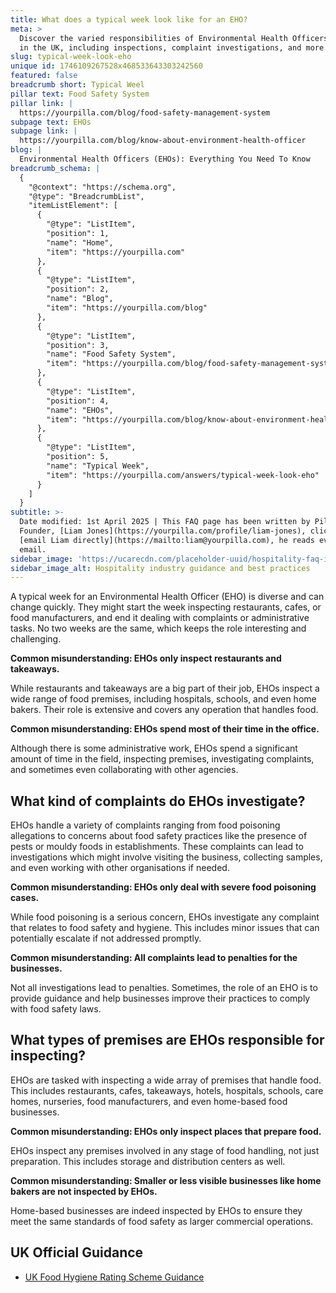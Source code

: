 ```yaml
---
title: What does a typical week look like for an EHO?
meta: >
  Discover the varied responsibilities of Environmental Health Officers (EHOs)
  in the UK, including inspections, complaint investigations, and more.
slug: typical-week-look-eho
unique id: 1746109267528x468533643303242560
featured: false
breadcrumb short: Typical Weel
pillar text: Food Safety System
pillar link: |
  https://yourpilla.com/blog/food-safety-management-system
subpage text: EHOs
subpage link: |
  https://yourpilla.com/blog/know-about-environment-health-officer
blog: |
  Environmental Health Officers (EHOs): Everything You Need To Know
breadcrumb_schema: |
  {
    "@context": "https://schema.org",
    "@type": "BreadcrumbList",
    "itemListElement": [
      {
        "@type": "ListItem",
        "position": 1,
        "name": "Home",
        "item": "https://yourpilla.com"
      },
      {
        "@type": "ListItem",
        "position": 2,
        "name": "Blog",
        "item": "https://yourpilla.com/blog"
      },
      {
        "@type": "ListItem",
        "position": 3,
        "name": "Food Safety System",
        "item": "https://yourpilla.com/blog/food-safety-management-system"
      },
      {
        "@type": "ListItem",
        "position": 4,
        "name": "EHOs",
        "item": "https://yourpilla.com/blog/know-about-environment-health-officer"
      },
      {
        "@type": "ListItem",
        "position": 5,
        "name": "Typical Week",
        "item": "https://yourpilla.com/answers/typical-week-look-eho"
      }
    ]
  }
subtitle: >-
  Date modified: 1st April 2025 | This FAQ page has been written by Pilla
  Founder, [Liam Jones](https://yourpilla.com/profile/liam-jones), click to
  [email Liam directly](https://mailto:liam@yourpilla.com), he reads every
  email.
sidebar_image: 'https://ucarecdn.com/placeholder-uuid/hospitality-faq-image.jpg'
sidebar_image_alt: Hospitality industry guidance and best practices
---
```

A typical week for an Environmental Health Officer (EHO) is diverse and can change quickly. They might start the week inspecting restaurants, cafes, or food manufacturers, and end it dealing with complaints or administrative tasks. No two weeks are the same, which keeps the role interesting and challenging.

**Common misunderstanding: EHOs only inspect restaurants and takeaways.**

While restaurants and takeaways are a big part of their job, EHOs inspect a wide range of food premises, including hospitals, schools, and even home bakers. Their role is extensive and covers any operation that handles food.

**Common misunderstanding: EHOs spend most of their time in the office.**

Although there is some administrative work, EHOs spend a significant amount of time in the field, inspecting premises, investigating complaints, and sometimes even collaborating with other agencies.

## What kind of complaints do EHOs investigate?

EHOs handle a variety of complaints ranging from food poisoning allegations to concerns about food safety practices like the presence of pests or mouldy foods in establishments. These complaints can lead to investigations which might involve visiting the business, collecting samples, and even working with other organisations if needed.

**Common misunderstanding: EHOs only deal with severe food poisoning cases.**

While food poisoning is a serious concern, EHOs investigate any complaint that relates to food safety and hygiene. This includes minor issues that can potentially escalate if not addressed promptly.

**Common misunderstanding: All complaints lead to penalties for the businesses.**

Not all investigations lead to penalties. Sometimes, the role of an EHO is to provide guidance and help businesses improve their practices to comply with food safety laws.

## What types of premises are EHOs responsible for inspecting?

EHOs are tasked with inspecting a wide array of premises that handle food. This includes restaurants, cafes, takeaways, hotels, hospitals, schools, care homes, nurseries, food manufacturers, and even home-based food businesses.

**Common misunderstanding: EHOs only inspect places that prepare food.**

EHOs inspect any premises involved in any stage of food handling, not just preparation. This includes storage and distribution centers as well.

**Common misunderstanding: Smaller or less visible businesses like home bakers are not inspected by EHOs.**

Home-based businesses are indeed inspected by EHOs to ensure they meet the same standards of food safety as larger commercial operations.

## UK Official Guidance

-   [UK Food Hygiene Rating Scheme Guidance](https://www.food.gov.uk/safety-hygiene/food-hygiene-rating-scheme)
